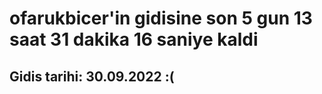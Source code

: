 # ofarukbicer'in gidisine son 5 gun 13 saat 31 dakika 16 saniye kaldi

## Gidis tarihi: 30.09.2022 :(